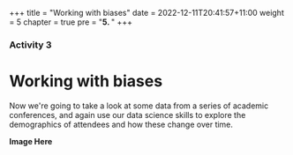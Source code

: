 +++
title = "Working with biases"
date = 2022-12-11T20:41:57+11:00
weight = 5
chapter = true
pre = "<b>5. </b>"
+++

### Activity 3

# Working with biases

Now we're going to take a look at some data from a series of academic conferences,
and again use our data science skills to explore the demographics of attendees and 
how these change over time.

**Image Here**
